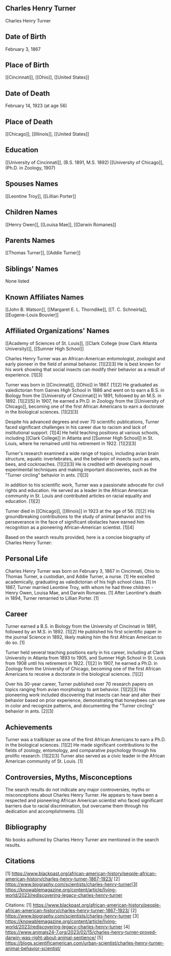 ## Charles Henry Turner
Charles Henry Turner

## Date of Birth
February 3, 1867

## Place of Birth
[[Cincinnati]], [[Ohio]], [[United States]]

## Date of Death
February 14, 1923 (at age 56)

## Place of Death
[[Chicago]], [[Illinois]], [[United States]]

## Education
[[University of Cincinnati]], (B.S. 1891, M.S. 1892)
[[University of Chicago]], (Ph.D. in Zoology, 1907)

## Spouses Names
[[Leontine Troy]], [[Lillian Porter]]

## Children Names
[[Henry Owen]], [[Louisa Mae]], [[Darwin Romanes]]

## Parents Names
[[Thomas Turner]], [[Addie Turner]]

## Siblings' Names
None listed

## Known Affiliates Names
[[John B. Watson]], [[Margaret E. L. Thorndike]], [[T. C. Schneirla]], [[Eugene-Louis Bouvier]]

## Affiliated Organizations' Names
[[Academy of Sciences of St. Louis]], [[Clark College (now Clark Atlanta University)]], [[Sumner High School]]

Charles Henry Turner was an African-American entomologist, zoologist and early pioneer in the field of animal behavior. [1][2][3] He is best known for his work showing that social insects can modify their behavior as a result of experience. [1][3] 

Turner was born in [[Cincinnati]], [[Ohio]] in 1867. [1][2] He graduated as valedictorian from Gaines High School in 1886 and went on to earn a B.S. in Biology from the [[University of Cincinnati]] in 1891, followed by an M.S. in 1892. [1][2][5] In 1907, he earned a Ph.D. in Zoology from the [[University of Chicago]], becoming one of the first African Americans to earn a doctorate in the biological sciences. [1][2][3]

Despite his advanced degrees and over 70 scientific publications, Turner faced significant challenges in his career due to racism and lack of institutional support. [1][4] He held teaching positions at various schools, including [[Clark College]] in Atlanta and [[Sumner High School]] in St. Louis, where he remained until his retirement in 1922. [1][2][3]

Turner's research examined a wide range of topics, including avian brain structure, aquatic invertebrates, and the behavior of insects such as ants, bees, and cockroaches. [1][2][3] He is credited with developing novel experimental techniques and making important discoveries, such as the "Turner circling" behavior in ants. [1][3] 

In addition to his scientific work, Turner was a passionate advocate for civil rights and education. He served as a leader in the African American community in St. Louis and contributed articles on racial equality and education. [1][2]

Turner died in [[Chicago]], [[Illinois]] in 1923 at the age of 56. [1][2] His groundbreaking contributions to the study of animal behavior and his perseverance in the face of significant obstacles have earned him recognition as a pioneering African-American scientist. [1][4]

Based on the search results provided, here is a concise biography of Charles Henry Turner:

## Personal Life
Charles Henry Turner was born on February 3, 1867 in Cincinnati, Ohio to Thomas Turner, a custodian, and Addie Turner, a nurse. [1] He excelled academically, graduating as valedictorian of his high school class. [1] In 1887, Turner married Leontine Troy, with whom he had three children - Henry Owen, Louisa Mae, and Darwin Romanes. [1] After Leontine's death in 1894, Turner remarried to Lillian Porter. [1]

## Career
Turner earned a B.S. in Biology from the University of Cincinnati in 1891, followed by an M.S. in 1892. [1][2] He published his first scientific paper in the journal Science in 1892, likely making him the first African American to do so. [1] 

Turner held several teaching positions early in his career, including at Clark University in Atlanta from 1893 to 1905, and Sumner High School in St. Louis from 1908 until his retirement in 1922. [1][2] In 1907, he earned a Ph.D. in Zoology from the University of Chicago, becoming one of the first African Americans to receive a doctorate in the biological sciences. [1][2]

Over his 30-year career, Turner published over 70 research papers on topics ranging from avian morphology to ant behavior. [1][2][3] His pioneering work included discovering that insects can hear and alter their behavior based on prior experience, demonstrating that honeybees can see in color and recognize patterns, and documenting the "Turner circling" behavior in ants. [2][3]

## Achievements
Turner was a trailblazer as one of the first African Americans to earn a Ph.D. in the biological sciences. [1][2] He made significant contributions to the fields of zoology, entomology, and comparative psychology through his prolific research. [1][2][3] Turner also served as a civic leader in the African American community of St. Louis. [1]

## Controversies, Myths, Misconceptions
The search results do not indicate any major controversies, myths or misconceptions about Charles Henry Turner. He appears to have been a respected and pioneering African American scientist who faced significant barriers due to racial discrimination, but overcame them through his dedication and accomplishments. [3]

## Bibliography
No books authored by Charles Henry Turner are mentioned in the search results.

## Citations
[1] https://www.blackpast.org/african-american-history/people-african-american-history/charles-henry-turner-1867-1923/
[2] https://www.biography.com/scientists/charles-henry-turner[3] https://knowablemagazine.org/content/article/living-world/2023/rediscovering-legacy-charles-henry-turner

Citations:
[1] https://www.blackpast.org/african-american-history/people-african-american-history/charles-henry-turner-1867-1923/
[2] https://www.biography.com/scientists/charles-henry-turner
[3] https://knowablemagazine.org/content/article/living-world/2023/rediscovering-legacy-charles-henry-turner
[4] https://www.animals24-7.org/2023/02/15/charles-henry-turner-proved-darwin-was-right-about-animal-sentience/
[5] https://blogs.scientificamerican.com/urban-scientist/charles-henry-turner-animal-behavior-scientist/